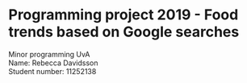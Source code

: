 # Programming project 2019 - Food trends based on Google searches
Minor programming UvA  
Name: Rebecca Davidsson  
Student number: 11252138
